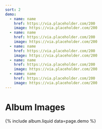 ```yaml
---
sort: 2
demo:
  - name: name
    href: https://via.placeholder.com/200
    image: https://via.placeholder.com/200
  - name: name
    href: https://via.placeholder.com/200
    image: https://via.placeholder.com/200
  - name: name
    href: https://via.placeholder.com/200
    image: https://via.placeholder.com/200
  - name: name
    href: https://via.placeholder.com/200
    image: https://via.placeholder.com/200
  - name: name
    href: https://via.placeholder.com/200
    image: https://via.placeholder.com/200
---
```


# Album Images

{% include album.liquid data=page.demo %}
